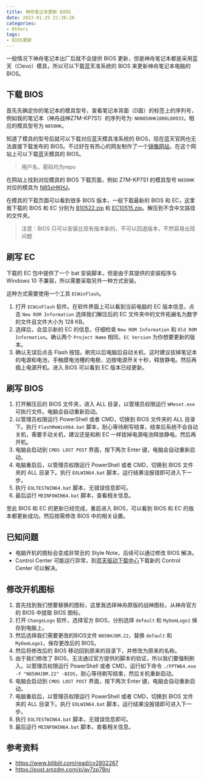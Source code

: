 ```yaml
---
title: 神舟笔记本更新 BIOS
date: 2022-01-25 21:36:28
categories: 
- Others
tags:
- BIOS更新
---
```


一般情况下神舟笔记本出厂后就不会提供 BIOS 更新，但是神舟笔记本都是采用蓝天（Clevo）模具，所以可以下载蓝天准系统的 BIOS 来更新神舟笔记本电脑的 BIOS。

## 下载 BIOS

首先先确定你的笔记本的模具型号，查看笔记本背面（D面）的标签上的序列号，例如我的笔记本（神舟战神Z7M-KP7S1）的序列号为: `NKN850HK1006L00933`，相应的模具型号为 `N850HK`。

知道了模具的型号后就可以下载对应蓝天模具准系统的 BIOS，现在蓝天官网也无法直接下载发布的 BIOS。不过好在有热心的网友制作了一个[镜像网站](http://repo.palkeo.com/clevo-mirror/)，在这个网站上可以下载蓝天模具的 BIOS。

> 用户名、密码均为repo

在网站上找到对应模具的 BIOS 下载页面，例如 Z7M-KP7S1 的模具型号 `N850HK` 对应的模具为 [N85xHKHJ](http://repo.palkeo.com/clevo-mirror/N85xHKHJ)。

在模具的下载页面可以看到很多 BIOS 版本，一般下载最新的 BIOS 和 EC，这里我下载的 BIOS 和 EC 分别为 [B10522.zip](http://repo.palkeo.com/clevo-mirror/N85xHKHJ/B10522.zip) 和 [EC10515.zip](http://repo.palkeo.com/clevo-mirror/N85xHKHJ/EC10515.zip)。解压到不含中文路径的文件夹。

> 注意：BIOS 只可以安装比现有版本新的，不可以回退版本，不然容易出现问题

## 刷写 EC

下载的 EC 包中提供了一个 bat 安装脚本，但是由于其提供的安装程序与 Windows 10 不兼容，所以需要采取另外一种方式安装。

这种方式需要使用一个工具 `ECWinFlash`。

1. 打开 `ECWinFlash` 软件。在软件界面上可以看到当前电脑的 EC 版本信息，点击 `New ROM Information` 选择我们解压后的 EC 文件夹中的文件拓展名为数字的文件且文件大小为 128 KB。
2. 选择后，会显示新的 EC 的信息，仔细检查 `New ROM Information` 和 `Old ROM Information`。确认两个 `Project Name` 相同，`EC Version` 为你想要更新的版本。
3. 确认无误后点击 Flash 按钮。刷完以后电脑后自动关机，这时建议拔掉笔记本的电源和电池，手触摸电池槽的电极，边按电源开关十秒，释放静电。然后再插上电源开机。进入 BIOS 可以看到 EC 版本已经更新。

## 刷写 BIOS

1. 打开解压后的 BIOS 文件夹，进入 ALL 目录，以管理员权限运行 `WMeset.exe` 可执行文件。电脑会自动重新启动。
2. 以管理员权限运行 PowerShell 或者 CMD，切换到 BIOS 文件夹的 ALL 目录下。执行 `FlashMeWinX64.bat` 脚本，耐心等待刷写结束，结束后系统不会自动关机，需要手动关机，建议还是和刷 EC 一样拔掉电源电池释放静电。然后再开机。
3. 电脑会启动到 `CMOS LOST POST` 界面，按下两次 Enter 键，电脑会自动重新启动。
4. 电脑重启后，以管理员权限运行 PowerShell 或者 CMD，切换到 BIOS 文件夹的 ALL 目录下。执行 `EOLWIN64.bat` 脚本，运行结果没报错即可进入下一步。
5. 执行 `EOLTESTWIN64.bat` 脚本，无错误信息即可。
6. 最后运行 `MEINFOWIN64.bat` 脚本，查看相关信息。

至此 BIOS 和 EC 的更新已经完成，重启进入 BIOS，可以看到 BIOS 和 EC 的版本都更新成功。然后按需修改 BIOS 中的相关设置。

## 已知问题

- 电脑开机的图标会变成非常丑的 Style Note，后续可以通过修改 BIOS 解决。
- Control Center 可能运行异常，到[蓝天驱动下载中心](https://www.clevo.com.tw/clevo_down.asp?lang=en)下载新的 Control Center 可以解决。

## 修改开机图标

1. 首先找到我们想要替换的图标，这里我选择神舟原版的战神图标，从神舟官方的 BIOS 中提取 BIOS 图标。
2. 打开 `ChangeLogo` 软件，选择官方 BIOS，分别选择 `default` 和 `MyOemLogo1` 保存到电脑上。
3. 然后选择我们需要更改的BIOS文件 `N850HJ8M.22`，替换 `default` 和 `MyOemLogo1`，保存更改后的 BIOS。
4. 然后将修改后的 BIOS 移动回到原来的目录下，并修改为原来的名称。
5. 由于我们修改了 BIOS，无法通过官方提供的脚本的验证，所以我们要强制刷入。以管理员权限运行 PowerShell 或者 CMD，运行如下命令 `./FPTW64.exe -f "N850HJ8M.22" -BIOS`，耐心等待刷写结束，然后关机重新启动。
6. 电脑会启动到 `CMOS LOST POST` 界面，按下两次 Enter 键，电脑会自动重新启动。
7. 电脑重启后，以管理员权限运行 PowerShell 或者 CMD，切换到 BIOS 文件夹的 ALL 目录下。执行 `EOLWIN64.bat` 脚本，运行结果没报错即可进入下一步。
8. 执行 `EOLTESTWIN64.bat` 脚本，无错误信息即可。
9. 最后运行 `MEINFOWIN64.bat` 脚本，查看相关信息。

## 参考资料

- https://www.bilibili.com/read/cv2802267
- https://post.smzdm.com/p/av7zp78n/